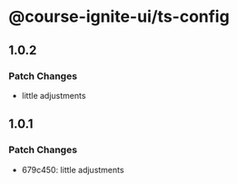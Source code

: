 # @course-ignite-ui/ts-config

## 1.0.2

### Patch Changes

- little adjustments

## 1.0.1

### Patch Changes

- 679c450: little adjustments
